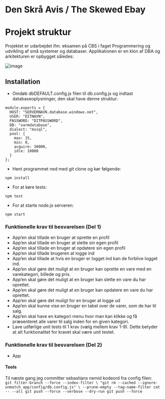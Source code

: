 # Den Skrå Avis / The Skewed Ebay

# Projekt struktur
Projektet er udarbejdet ifm. eksamen på CBS i faget Programmering og udvikling af små systemer og databaser. Applikationen er en klon af DBA og arkitekturen er opbygget således:

![image](https://user-images.githubusercontent.com/23297071/167842229-1cf27c69-b759-435a-bfc3-eae7cb69016a.png)


## Installation

* Omdøb dbDEFAULT.config.js filen til db.config.js og indtast databaseoplysninger, den skal have denne struktur:
```
module.exports = {
  HOST: "SERVERNAVN.database.windows.net",
  USER: "DITNAVN",
  PASSWORD: "DITPASSWORD",
  DB: "varmdatabase",
  dialect: "mssql",
  pool: {
    max: 15,
    min: 0,
    acquire: 30000,
    idle: 10000
  }
};

```



* Hent programmet ned med git clone og kør følgende:
```
npm install
```

* For at køre tests:
```
npm test
```

* For at starte node.js serveren:
```
npm start
```




### Funktionelle krav til besvarelsen (Del 1)
* App’en skal tillade en bruger at oprette en profil
* App’en skal tillade en bruger at slette sin egen profil
* App’en skal tillade en bruger at opdatere sin egen profil
* App’en skal tillade brugeren at logge ind
* App’en skal tillade at hvis en bruger er logget ind kan de forblive logget ind.
* App’en skal gøre det muligt at en bruger kan oprette en vare med en varekategori, billede og pris.
* App’en skal gøre det muligt at en bruger kan slette en vare du har oprettet.
* App’en skal gøre det muligt at en bruger kan opdatere en vare du har oprettet.
* App’en skal gøre det muligt for en bruger at logge ud
* App’en skal kunne vise en bruger en tabel over de varer, som de har til salg.
* App’en skal have en kategori menu hvor man kan klikke og få præsenteret alle varer til salg inden for en given kategori.
* Lave udførlige unit tests til 1 krav (vælg mellem krav 1-9). Dette betyder at alt funktionalitet for kravet skal være unit testet.

### Funktionelle krav til besvarelsen (Del 2)
* App



#### Tools
Til næste gang jeg committer sebastians nemid kodeord fra config filen:
`
  git filter-branch --force --index-filter \
  "git rm --cached --ignore-unmatch app/config/db.config.js" \
  --prune-empty --tag-name-filter cat -- --all
  git push --force --verbose --dry-run
  git push --force`
